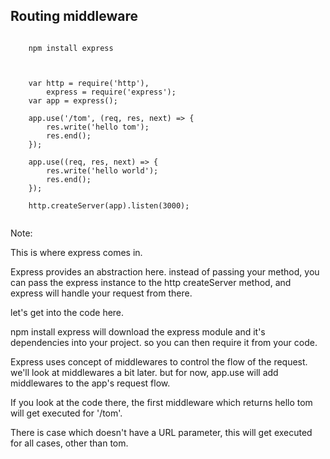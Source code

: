 ## Routing middleware

<pre><code>
    npm install express

</code></pre>

<pre><code>
    var http = require('http'),
    	express = require('express');
    var app = express();

    app.use('/tom', (req, res, next) => {
    	res.write('hello tom');
		res.end();
    });

    app.use((req, res, next) => {
    	res.write('hello world');
		res.end();
    });
    
	http.createServer(app).listen(3000);

</code></pre>

Note:

This is where express comes in.

Express provides an abstraction here. instead of passing your method, you can pass the express instance to the http createServer method, and express will handle your request from there.

let's get into the code here.

npm install express will download the express module and it's dependencies into your project. so you can then require it from your code.

Express uses concept of middlewares to control the flow of the request. we'll look at middlewares a bit later. but for now, app.use will add middlewares to the app's request flow.

If you look at the code there, the first middleware which returns hello tom will get executed for '/tom'.

There is case which doesn't have a URL parameter, this will get executed for all cases, other than tom.